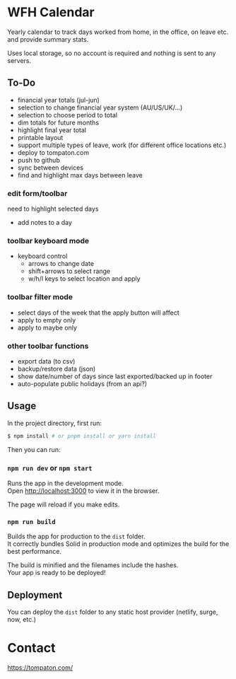 # WFH Calendar

Yearly calendar to track days worked from home, in the office, on leave etc. and provide summary stats.

Uses local storage, so no account is required and nothing is sent to any servers.

## To-Do

- financial year totals (jul-jun)
- selection to change financial year system (AU/US/UK/...)
- selection to choose period to total
- dim totals for future months
- highlight final year total
- printable layout
- support multiple types of leave, work (for different office locations etc.)
- deploy to tompaton.com
- push to github
- sync between devices
- find and highlight max days between leave

### edit form/toolbar

need to highlight selected days

- add notes to a day

### toolbar keyboard mode

- keyboard control
    - arrows to change date
    - shift+arrows to select range
    - w/h/l keys to select location and apply

### toolbar filter mode

- select days of the week that the apply button will affect
- apply to empty only
- apply to maybe only

### other toolbar functions

- export data (to csv)
- backup/restore data (json)
- show date/number of days since last exported/backed up in footer
- auto-populate public holidays (from an api?)

## Usage

In the project directory, first run:

```bash
$ npm install # or pnpm install or yarn install
```

Then you can run:

### `npm run dev` or `npm start`

Runs the app in the development mode.<br>
Open [http://localhost:3000](http://localhost:3000) to view it in the browser.

The page will reload if you make edits.<br>

### `npm run build`

Builds the app for production to the `dist` folder.<br>
It correctly bundles Solid in production mode and optimizes the build for the best performance.

The build is minified and the filenames include the hashes.<br>
Your app is ready to be deployed!

## Deployment

You can deploy the `dist` folder to any static host provider (netlify, surge, now, etc.)


# Contact

https://tompaton.com/

